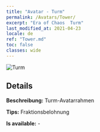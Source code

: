 ```yaml
---
title: "Avatar - Turm"
permalink: /Avatars/Tower/
excerpt: "Era of Chaos  Turm"
last_modified_at: 2021-04-23
locale: de
ref: "Tower.md"
toc: false
classes: wide
---
```

 ![Turm](/images/a/avatarFrame_5.png)

## Details

 **Beschreibung:** Turm-Avatarrahmen 

 **Tips:** Fraktionsbelohnung 

 **Is available:**  - 

